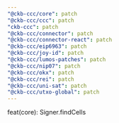 ```yaml
---
"@ckb-ccc/core": patch
"@ckb-ccc/ccc": patch
"ckb-ccc": patch
"@ckb-ccc/connector": patch
"@ckb-ccc/connector-react": patch
"@ckb-ccc/eip6963": patch
"@ckb-ccc/joy-id": patch
"@ckb-ccc/lumos-patches": patch
"@ckb-ccc/nip07": patch
"@ckb-ccc/okx": patch
"@ckb-ccc/rei": patch
"@ckb-ccc/uni-sat": patch
"@ckb-ccc/utxo-global": patch
---
```


feat(core): Signer.findCells
